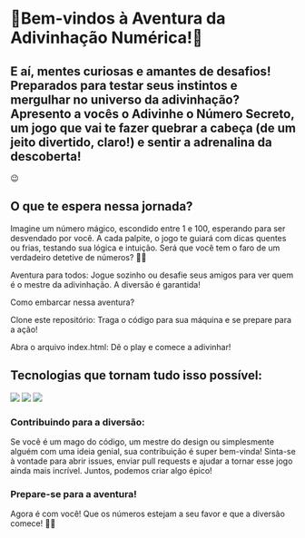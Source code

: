 <h1>🚀Bem-vindos à Aventura da Adivinhação Numérica!🔢</h1>  
  
<h2>E aí, mentes curiosas e amantes de desafios! Preparados para testar seus instintos e mergulhar no universo da adivinhação? Apresento a vocês o Adivinhe o Número Secreto, um jogo que vai te fazer quebrar a cabeça (de um jeito divertido, claro!) e sentir a adrenalina da descoberta!</h2>  😉

<h2>O que te espera nessa jornada?</h2> 

<p>Imagine um número mágico, escondido entre 1 e 100, esperando para ser desvendado por você. A cada palpite, o jogo te guiará com dicas quentes ou frias, testando sua lógica e intuição. 
Será que você tem o faro de um verdadeiro detetive de números? 🕵️‍♀️ </p>

Aventura para todos: Jogue sozinho ou desafie seus amigos para ver quem é o mestre da adivinhação. A diversão é garantida!

Como embarcar nessa aventura?

Clone este repositório: Traga o código para sua máquina e se prepare para a ação!

Abra o arquivo index.html: Dê o play e comece a adivinhar!

## Tecnologias que tornam tudo isso possível:
<div>
  <div>
  <img src="https://img.shields.io/badge/HTML-239120?style=for-the-badge&logo=html5&logoColor=white">
  <img src="https://img.shields.io/badge/CSS-239120?&style=for-the-badge&logo=css3&logoColor=white">
  <img src="https://img.shields.io/badge/JavaScript-F7DF1E?style=for-the-badge&logo=javascript&logoColor=black">
</div>

### Contribuindo para a diversão:

Se você é um mago do código, um mestre do design ou simplesmente alguém com uma ideia genial, sua contribuição é super bem-vinda! Sinta-se à vontade para abrir issues, enviar pull requests e ajudar a tornar esse jogo ainda mais incrível. Juntos, podemos criar algo épico!

### Prepare-se para a aventura!

Agora é com você! Que os números estejam a seu favor e que a diversão comece! 🚀✨
